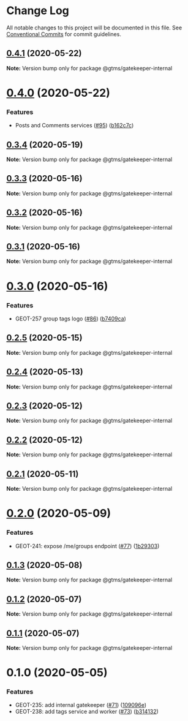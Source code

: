 # Change Log

All notable changes to this project will be documented in this file.
See [Conventional Commits](https://conventionalcommits.org) for commit guidelines.

## [0.4.1](https://github.com/mariusz-kabala/gtms-backend/compare/@gtms/gatekeeper-internal@0.4.0...@gtms/gatekeeper-internal@0.4.1) (2020-05-22)

**Note:** Version bump only for package @gtms/gatekeeper-internal





# [0.4.0](https://github.com/mariusz-kabala/gtms-backend/compare/@gtms/gatekeeper-internal@0.3.4...@gtms/gatekeeper-internal@0.4.0) (2020-05-22)


### Features

* Posts and Comments services ([#95](https://github.com/mariusz-kabala/gtms-backend/issues/95)) ([b162c7c](https://github.com/mariusz-kabala/gtms-backend/commit/b162c7caf75b61168143a5f10e491be88349d69d))





## [0.3.4](https://github.com/mariusz-kabala/gtms-backend/compare/@gtms/gatekeeper-internal@0.3.3...@gtms/gatekeeper-internal@0.3.4) (2020-05-19)

**Note:** Version bump only for package @gtms/gatekeeper-internal





## [0.3.3](https://github.com/mariusz-kabala/gtms-backend/compare/@gtms/gatekeeper-internal@0.3.2...@gtms/gatekeeper-internal@0.3.3) (2020-05-16)

**Note:** Version bump only for package @gtms/gatekeeper-internal





## [0.3.2](https://github.com/mariusz-kabala/gtms-backend/compare/@gtms/gatekeeper-internal@0.3.1...@gtms/gatekeeper-internal@0.3.2) (2020-05-16)

**Note:** Version bump only for package @gtms/gatekeeper-internal





## [0.3.1](https://github.com/mariusz-kabala/gtms-backend/compare/@gtms/gatekeeper-internal@0.3.0...@gtms/gatekeeper-internal@0.3.1) (2020-05-16)

**Note:** Version bump only for package @gtms/gatekeeper-internal





# [0.3.0](https://github.com/mariusz-kabala/gtms-backend/compare/@gtms/gatekeeper-internal@0.2.5...@gtms/gatekeeper-internal@0.3.0) (2020-05-16)


### Features

* GEOT-257 group tags logo ([#86](https://github.com/mariusz-kabala/gtms-backend/issues/86)) ([b7409ca](https://github.com/mariusz-kabala/gtms-backend/commit/b7409ca33646c580717332765d63af9cd53025ed))





## [0.2.5](https://github.com/mariusz-kabala/gtms-backend/compare/@gtms/gatekeeper-internal@0.2.4...@gtms/gatekeeper-internal@0.2.5) (2020-05-15)

**Note:** Version bump only for package @gtms/gatekeeper-internal





## [0.2.4](https://github.com/mariusz-kabala/gtms-backend/compare/@gtms/gatekeeper-internal@0.2.3...@gtms/gatekeeper-internal@0.2.4) (2020-05-13)

**Note:** Version bump only for package @gtms/gatekeeper-internal





## [0.2.3](https://github.com/mariusz-kabala/gtms-backend/compare/@gtms/gatekeeper-internal@0.2.2...@gtms/gatekeeper-internal@0.2.3) (2020-05-12)

**Note:** Version bump only for package @gtms/gatekeeper-internal





## [0.2.2](https://github.com/mariusz-kabala/gtms-backend/compare/@gtms/gatekeeper-internal@0.2.1...@gtms/gatekeeper-internal@0.2.2) (2020-05-12)

**Note:** Version bump only for package @gtms/gatekeeper-internal





## [0.2.1](https://github.com/mariusz-kabala/gtms-backend/compare/@gtms/gatekeeper-internal@0.2.0...@gtms/gatekeeper-internal@0.2.1) (2020-05-11)

**Note:** Version bump only for package @gtms/gatekeeper-internal





# [0.2.0](https://github.com/mariusz-kabala/gtms-backend/compare/@gtms/gatekeeper-internal@0.1.3...@gtms/gatekeeper-internal@0.2.0) (2020-05-09)


### Features

* GEOT-241: expose /me/groups endpoint ([#77](https://github.com/mariusz-kabala/gtms-backend/issues/77)) ([1b29303](https://github.com/mariusz-kabala/gtms-backend/commit/1b29303b24758cf7e06c1f4b40156d467f4602d8))





## [0.1.3](https://github.com/mariusz-kabala/gtms-backend/compare/@gtms/gatekeeper-internal@0.1.2...@gtms/gatekeeper-internal@0.1.3) (2020-05-08)

**Note:** Version bump only for package @gtms/gatekeeper-internal





## [0.1.2](https://github.com/mariusz-kabala/gtms-backend/compare/@gtms/gatekeeper-internal@0.1.1...@gtms/gatekeeper-internal@0.1.2) (2020-05-07)

**Note:** Version bump only for package @gtms/gatekeeper-internal





## [0.1.1](https://github.com/mariusz-kabala/gtms-backend/compare/@gtms/gatekeeper-internal@0.1.0...@gtms/gatekeeper-internal@0.1.1) (2020-05-07)

**Note:** Version bump only for package @gtms/gatekeeper-internal





# 0.1.0 (2020-05-05)


### Features

* GEOT-235: add internal gatekeeper ([#71](https://github.com/mariusz-kabala/gtms-backend/issues/71)) ([109096e](https://github.com/mariusz-kabala/gtms-backend/commit/109096e31e7bfa633dab1f0358a085e1922c4884))
* GEOT-238: add tags service and worker ([#73](https://github.com/mariusz-kabala/gtms-backend/issues/73)) ([b314132](https://github.com/mariusz-kabala/gtms-backend/commit/b314132f9f36eab82a7ccf077cf6a278cb3df633))
